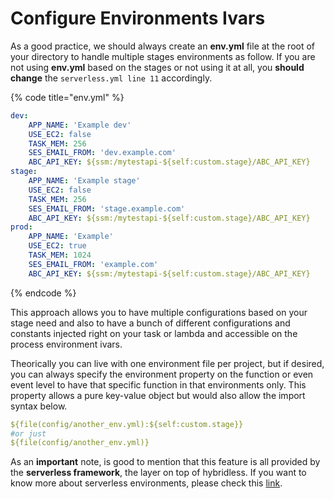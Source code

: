 # Configure Environments Ivars

As a good practice, we should always create an **env.yml** file at the root of your directory to handle multiple stages environments as follow. If you are not using **env.yml** based on the stages or not using it at all, you **should change** the `serverless.yml line 11` accordingly. 

{% code title="env.yml" %}
```yaml
dev:
    APP_NAME: 'Example dev'
    USE_EC2: false
    TASK_MEM: 256
    SES_EMAIL_FROM: 'dev.example.com'
    ABC_API_KEY: ${ssm:/mytestapi-${self:custom.stage}/ABC_API_KEY}
stage:
    APP_NAME: 'Example stage'
    USE_EC2: false
    TASK_MEM: 256
    SES_EMAIL_FROM: 'stage.example.com'
    ABC_API_KEY: ${ssm:/mytestapi-${self:custom.stage}/ABC_API_KEY}
prod:
    APP_NAME: 'Example'
    USE_EC2: true
    TASK_MEM: 1024
    SES_EMAIL_FROM: 'example.com'
    ABC_API_KEY: ${ssm:/mytestapi-${self:custom.stage}/ABC_API_KEY}
```
{% endcode %}

This approach allows you to have multiple configurations based on your stage need and also to have a bunch of different configurations and constants injected right on your task or lambda and accessible on the process environment ivars. 

Theorically you can live with one environment file per project, but if desired, you can always specify the environment property on the function or even event level to have that specific function in that environments only. This property allows a pure key-value object but would also allow the import syntax below.

```yaml
${file(config/another_env.yml):${self:custom.stage}}
#or just
${file(config/another_env.yml)}
```

As an **important** note, is good to mention that this feature is all provided by the **serverless framework**, the layer on top of hybridless. If you want to know more about serverless environments, please check this [link](https://www.serverless.com/framework/docs/providers/aws/guide/variables#referencing-environment-variables).

